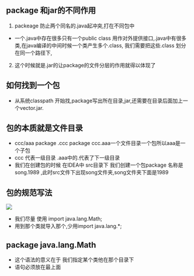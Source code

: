 ## package 和jar的不同作用
1. packeage  防止两个同名的.java起冲突,打在不同包中
+ 一个.java中存在很多只有一个public class 用作对外提供接口,.java中有很多类,在java编译的中间时候一个类产生多个.class, 我们需要把这些.class 划分在同一个路径下,
2.  这个时候就是.jar的让package的文件分层的作用就得以体现了

## 如何找到一个包
+ 从系统classpath 开始找,package写出所在目录,jar,还需要在目录后面加上一个vector.jar.

## 包的本质就是文件目录
+ ccc/aaa  package .ccc package ccc.aaa一个文件目录一个包所以aaa是一个子包
+ ccc 代表一级目录 .aaa中的.代表了下一级目录
+ 我们在创建包的时候 在IDEA中 src目录下 我们创建一个包package 名称是 song.1989 ,此时src文件下出现song文件夹,song文件夹下面是1989


## 包的规范写法
![](2022-03-10-12-54-12.png)
+ 我们尽量 使用 import java.lang.Math;
+ 用到那个类就导入那个,少用import java.lang.*;

## package java.lang.Math
+ 这个语法的意义在于 我们指定某个类他在那个目录下
+ 语句必须放在最上面









